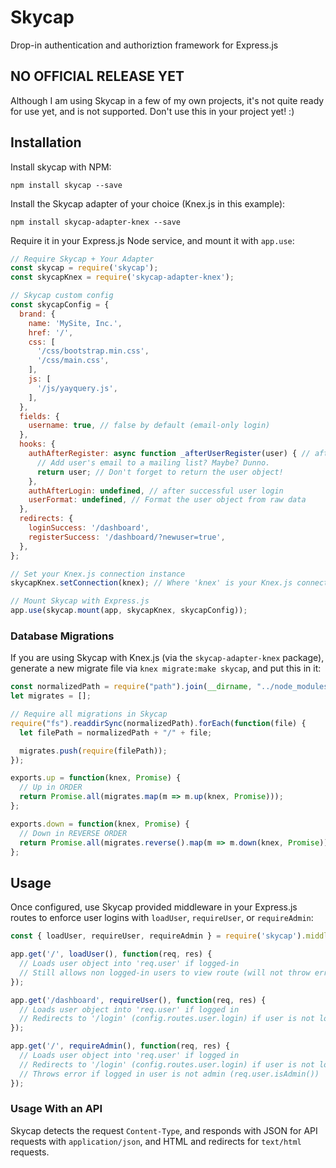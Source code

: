 # Skycap

Drop-in authentication and authoriztion framework for Express.js

## NO OFFICIAL RELEASE YET

Although I am using Skycap in a few of my own projects, it's not quite ready
for use yet, and is not supported.  Don't use this in your project yet! :)

## Installation

Install skycap with NPM:

```
npm install skycap --save
```

Install the Skycap adapter of your choice (Knex.js in this example):

```
npm install skycap-adapter-knex --save
```

Require it in your Express.js Node service, and mount it with `app.use`:

```javascript
// Require Skycap + Your Adapter
const skycap = require('skycap');
const skycapKnex = require('skycap-adapter-knex');

// Skycap custom config
const skycapConfig = {
  brand: {
    name: 'MySite, Inc.',
    href: '/',
    css: [
      '/css/bootstrap.min.css',
      '/css/main.css',
    ],
    js: [
      '/js/yayquery.js',
    ],
  },
  fields: {
    username: true, // false by default (email-only login)
  },
  hooks: {
    authAfterRegister: async function _afterUserRegister(user) { // after successful user registration
      // Add user's email to a mailing list? Maybe? Dunno.
      return user; // Don't forget to return the user object!
    },
    authAfterLogin: undefined, // after successful user login
    userFormat: undefined, // Format the user object from raw data
  },
  redirects: {
    loginSuccess: '/dashboard',
    registerSuccess: '/dashboard/?newuser=true',
  },
};

// Set your Knex.js connection instance
skycapKnex.setConnection(knex); // Where 'knex' is your Knex.js connection

// Mount Skycap with Express.js
app.use(skycap.mount(app, skycapKnex, skycapConfig));
```

### Database Migrations

If you are using Skycap with Knex.js (via the `skycap-adapter-knex` package),
generate a new migrate file via `knex migrate:make skycap`, and put this in
it:

```javascript
const normalizedPath = require("path").join(__dirname, "../node_modules/skycap-adapter-knex/migrations");
let migrates = [];

// Require all migrations in Skycap
require("fs").readdirSync(normalizedPath).forEach(function(file) {
  let filePath = normalizedPath + "/" + file;

  migrates.push(require(filePath));
});

exports.up = function(knex, Promise) {
  // Up in ORDER
  return Promise.all(migrates.map(m => m.up(knex, Promise)));
};

exports.down = function(knex, Promise) {
  // Down in REVERSE ORDER
  return Promise.all(migrates.reverse().map(m => m.down(knex, Promise)));
};
```

## Usage

Once configured, use Skycap provided middleware in your Express.js routes to
enforce user logins with `loadUser`, `requireUser`, or `requireAdmin`:

```javascript
const { loadUser, requireUser, requireAdmin } = require('skycap').middleware;

app.get('/', loadUser(), function(req, res) {
  // Loads user object into 'req.user' if logged-in
  // Still allows non logged-in users to view route (will not throw error or redirect)
});

app.get('/dashboard', requireUser(), function(req, res) {
  // Loads user object into 'req.user' if logged in
  // Redirects to '/login' (config.routes.user.login) if user is not logged in
});

app.get('/', requireAdmin(), function(req, res) {
  // Loads user object into 'req.user' if logged in
  // Redirects to '/login' (config.routes.user.login) if user is not logged in
  // Throws error if logged in user is not admin (req.user.isAdmin())
});
```

### Usage With an API

Skycap detects the request `Content-Type`, and responds with JSON for API
requests with `application/json`, and HTML and redirects for `text/html`
requests.

